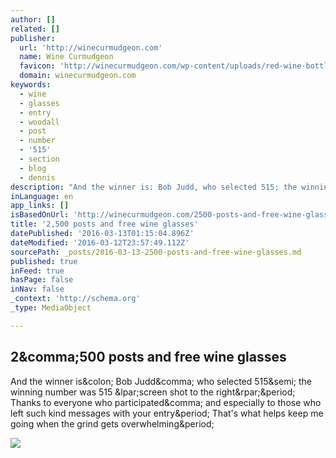 ```yaml
---
author: []
related: []
publisher:
  url: 'http://winecurmudgeon.com'
  name: Wine Curmudgeon
  favicon: 'http://winecurmudgeon.com/wp-content/uploads/red-wine-bottle-Download-Royalty-free-Vector-File-EPS-345.jpg'
  domain: winecurmudgeon.com
keywords:
  - wine
  - glasses
  - entry
  - woodall
  - post
  - number
  - '515'
  - section
  - blog
  - dennis
description: "And the winner is: Bob Judd, who selected 515; the winning number was 515 (screen shot to the right). Thanks to everyone who participated, and especially to those who left such kind messages with your entry. That's what helps keep me going when the grind gets overwhelming."
inLanguage: en
app_links: []
isBasedOnUrl: 'http://winecurmudgeon.com/2500-posts-and-free-wine-glasses/'
title: '2,500 posts and free wine glasses'
datePublished: '2016-03-13T01:15:04.896Z'
dateModified: '2016-03-12T23:57:49.112Z'
sourcePath: _posts/2016-03-13-2500-posts-and-free-wine-glasses.md
published: true
inFeed: true
hasPage: false
inNav: false
_context: 'http://schema.org'
_type: MediaObject

---
```

<article style=""><h1>2&amp;comma;500 posts and free wine glasses</h1><p>And the winner is&amp;colon; Bob Judd&amp;comma; who selected 515&amp;semi; the winning number was 515 &amp;lpar;screen shot to the right&amp;rpar;&amp;period; Thanks to everyone who participated&amp;comma; and especially to those who left such kind messages with your entry&amp;period; That's what helps keep me going when the grind gets overwhelming&amp;period;</p><img src="http://winecurmudgeon.com/wp-content/uploads/IMG_8080.jpg" /></article>